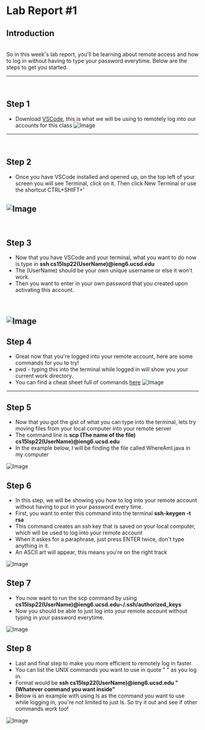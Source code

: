 # Lab Report #1
## **Introduction**
<br/>
So in this week's lab report, you'll be learning about remote access and how to log in without having to type your password everytime. Below are the steps to get you started.

---
<br/>

## **Step 1**
* Download [VSCode](https://code.visualstudio.com/Download), this is what we will be using to remotely log into our accounts for this class
![Image](vscode.png)
---
<br/>

## **Step 2**
* Once you have VSCode installed and opened up, on the top left of your screen you will see Terminal, click on it. Then click New Terminal or use the shortcut CTRL+SHIFT+'

![Image](topright.png)
---

<br/>

## **Step 3**
* Now that you have VSCode and your terminal, what you want to do now is type in **ssh cs15lsp22(UserName)@ieng6.ucsd.edu** 
* The (UserName) should be your own unique username or else it won't work.
* Then you want to enter in your own password that you created upon activating this account.
<br/>

![Image](terminal.png)
---

## **Step 4**
* Great now that you're logged into your remote account, here are some commands for you to try!
* pwd - typing this into the terminal while logged in will show you your current work directory.
* You can find a cheat sheet full of commands [here](https://www.cmu.edu/computing/services/comm-collab/collaboration/afs/how-to/unix-commands.pdf)
![Image](commands.png)
---

## **Step 5**
* Now that you got the gist of what you can type into the terminal, lets try moving files from your local computer into your remote server
* The command line is **scp (The name of the file) cs15lsp22(UserName)@ieng6.ucsd.edu**
* In the example below, I will be finding the file called WhereAmI.java in my computer

![Image](whereami.png)

## **Step 6**
* In this step, we will be showing you how to log into your remote account without having to put in your password every time.
* First, you want to enter this command into the terminal **ssh-keygen -t rsa**
* This command creates an ssh key that is saved on your local computer, which will be used to log into your remote account
* When it askes for a paraphrase, just press ENTER twice, don't type anything in it.
* An ASCII art will appear, this means you're on the right track

![Image](assciart.png)

## **Step 7**
* You now want to run the scp command by using **cs15lsp22(UserName)@ieng6.ucsd.edu~/.ssh/authorized_keys**
* Now you should be able to just log into your remote account without typing in your password everytime.

![Image](logingin.png)

## **Step 8**
* Last and final step to make you more efficient to remotely log in faster.
* You can list the UNIX commands you want to use in quote " " as you log in.
* Format would be **ssh cs15lsp22(UserName)@ieng6.ucsd.edu "(Whatever command you want inside"**
* Below is an example with using ls as the command you want to use while logging in, you're not limited to just ls. So try it out and see if other commands work too!

![Image](sshcd.png)
